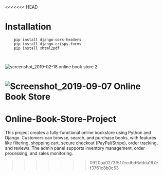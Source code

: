 <<<<<<< HEAD
# Installation 


```
    pip install django-cors-headers
    pip install django-crispy-forms
    pip install xhtml2pdf
```

</br>

![screenshot_2019-02-18 online book store 2](https://user-images.githubusercontent.com/28836413/52928808-cddf6e00-336b-11e9-9db9-58cb0fc0f0e5.png)


![Screenshot_2019-09-07 Online Book Store](https://user-images.githubusercontent.com/16104417/64470406-7a483c80-d164-11e9-93b1-cbca68a966cb.png)
=======
# Online-Book-Store-Project
This project creates a fully-functional online bookstore using Python and Django. Customers can browse, search, and purchase books, with features like filtering, shopping cart, secure checkout (PayPal/Stripe), order tracking, and reviews. The admin panel supports inventory management, order processing, and sales monitoring.
>>>>>>> 0920aa0273f517ecdbd6ddda167ef3761c8b0c53
